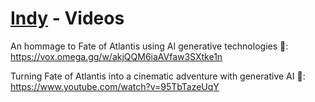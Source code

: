 # [Indy](README.md) - Videos

An hommage to Fate of Atlantis using AI generative technologies 🤠: https://vox.omega.gg/w/akjQQM6iaAVfaw3SXtke1n

Turning Fate of Atlantis into a cinematic adventure with generative AI 🤠: https://www.youtube.com/watch?v=95TbTazeUqY
